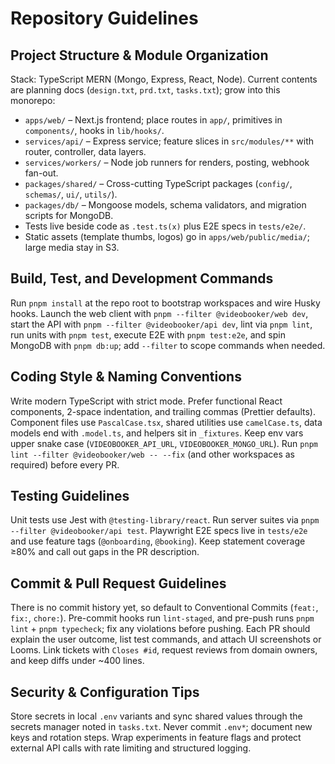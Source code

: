 # Repository Guidelines

## Project Structure & Module Organization
Stack: TypeScript MERN (Mongo, Express, React, Node). Current contents are planning docs (`design.txt`, `prd.txt`, `tasks.txt`); grow into this monorepo:
- `apps/web/` – Next.js frontend; place routes in `app/`, primitives in `components/`, hooks in `lib/hooks/`.
- `services/api/` – Express service; feature slices in `src/modules/**` with router, controller, data layers.
- `services/workers/` – Node job runners for renders, posting, webhook fan-out.
- `packages/shared/` – Cross-cutting TypeScript packages (`config/`, `schemas/`, `ui/`, `utils/`).
- `packages/db/` – Mongoose models, schema validators, and migration scripts for MongoDB.
- Tests live beside code as `.test.ts(x)` plus E2E specs in `tests/e2e/`.
- Static assets (template thumbs, logos) go in `apps/web/public/media/`; large media stay in S3.

## Build, Test, and Development Commands
Run `pnpm install` at the repo root to bootstrap workspaces and wire Husky hooks. Launch the web client with `pnpm --filter @videobooker/web dev`, start the API with `pnpm --filter @videobooker/api dev`, lint via `pnpm lint`, run units with `pnpm test`, execute E2E with `pnpm test:e2e`, and spin MongoDB with `pnpm db:up`; add `--filter` to scope commands when needed.

## Coding Style & Naming Conventions
Write modern TypeScript with strict mode. Prefer functional React components, 2-space indentation, and trailing commas (Prettier defaults). Component files use `PascalCase.tsx`, shared utilities use `camelCase.ts`, data models end with `.model.ts`, and helpers sit in `_fixtures`. Keep env vars upper snake case (`VIDEOBOOKER_API_URL`, `VIDEOBOOKER_MONGO_URL`). Run `pnpm lint --filter @videobooker/web -- --fix` (and other workspaces as required) before every PR.

## Testing Guidelines
Unit tests use Jest with `@testing-library/react`. Run server suites via `pnpm --filter @videobooker/api test`. Playwright E2E specs live in `tests/e2e` and use feature tags (`@onboarding`, `@booking`). Keep statement coverage ≥80% and call out gaps in the PR description.

## Commit & Pull Request Guidelines
There is no commit history yet, so default to Conventional Commits (`feat:`, `fix:`, `chore:`). Pre-commit hooks run `lint-staged`, and pre-push runs `pnpm lint` + `pnpm typecheck`; fix any violations before pushing. Each PR should explain the user outcome, list test commands, and attach UI screenshots or Looms. Link tickets with `Closes #id`, request reviews from domain owners, and keep diffs under ~400 lines.

## Security & Configuration Tips
Store secrets in local `.env` variants and sync shared values through the secrets manager noted in `tasks.txt`. Never commit `.env*`; document new keys and rotation steps. Wrap experiments in feature flags and protect external API calls with rate limiting and structured logging.
